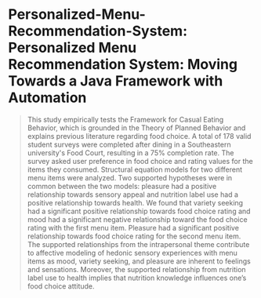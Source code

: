 # Personalized-Menu-Recommendation-System: Personalized Menu Recommendation System: Moving Towards a Java Framework with Automation

>This study empirically tests the Framework for Casual Eating Behavior, which is 
grounded in the Theory of Planned Behavior and explains previous literature regarding 
food choice. A total of 178 valid student surveys were completed after dining in a 
Southeastern university's Food Court, resulting in a 75% completion rate. The survey 
asked user preference in food choice and rating values for the items they consumed.
Structural equation models for two different menu items were analyzed. Two supported 
hypotheses were in common between the two models: pleasure had a positive relationship 
towards sensory appeal and nutrition label use had a positive relationship towards health. 
We found that variety seeking had a significant positive relationship towards food choice 
rating and mood had a significant negative relationship toward the food choice rating 
with the first menu item. Pleasure had a significant positive relationship towards food 
choice rating for the second menu item. The supported relationships from the 
intrapersonal theme contribute to affective modeling of hedonic sensory experiences with 
menu items as mood, variety seeking, and pleasure are inherent to feelings and 
sensations. Moreover, the supported relationship from nutrition label use to health 
implies that nutrition knowledge influences one’s food choice attitude.

